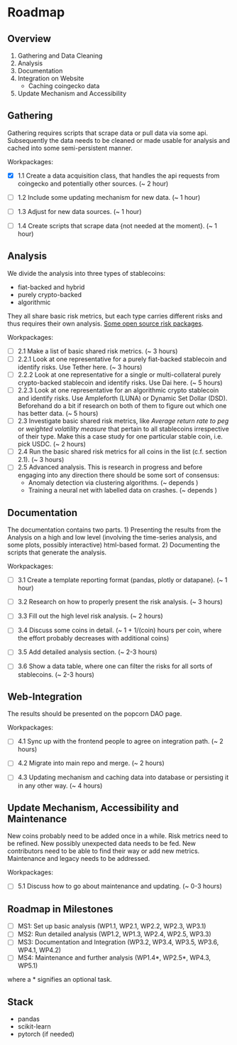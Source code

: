 # Roadmap

## Overview

1. Gathering and Data Cleaning
2. Analysis
3. Documentation
4. Integration on Website
   - Caching coingecko data
5. Update Mechanism and Accessibility


## Gathering

Gathering requires scripts that scrape data or pull data via some api. Subsequently the data needs to be cleaned or made usable for analysis and cached into some semi-persistent manner. 

Workpackages:
- [x] 1.1 Create a data acquisition class, that handles the api requests from coingecko and potentially other sources. (~ 2 hour)
- [ ] 1.2 Include some updating mechanism for new data. (~ 1 hour)
- [ ] 1.3 Adjust for new data sources.  (~ 1 hour)
- [ ] 1.4 Create scripts that scrape data {not needed at the moment}. (~ 1 hour)


## Analysis

We divide the analysis into three types of stablecoins:
- fiat-backed and hybrid
- purely crypto-backed
- algorithmic

They all share basic risk metrics, but each type carries different risks and thus requires their own analysis. [Some open source risk packages](https://www.tradingview.com/scripts/risk/).

Workpackages:
- [ ] 2.1 Make a list of basic shared risk metrics. (~ 3 hours)
- [ ] 2.2.1 Look at one representative for a purely fiat-backed stablecoin and identify risks. Use Tether here. (~ 3 hours)
- [ ] 2.2.2 Look at one representative for a single or multi-collateral purely crypto-backed stablecoin and identify risks. Use Dai here. (~ 5 hours)
- [ ] 2.2.3 Look at one representative for an algorithmic crypto stablecoin and identify risks. Use Ampleforth (LUNA) or Dynamic Set Dollar (DSD). Beforehand do a bit if research on both of them to figure out which one has better data. (~ 5 hours)
- [ ] 2.3 Investigate basic shared risk metrics, like *Average return rate to peg* or *weighted volatility measure* that pertain to all stablecoins irrespective of their type. Make this a case study for one particular stable coin, i.e. pick USDC. (~ 2 hours)
- [ ] 2.4 Run the basic shared risk metrics for all coins in the list (c.f. section 2.1). (~ 3 hours)
- [ ] 2.5 Advanced analysis. This is research in progress and before engaging into any direction there should be some sort of consensus:
   - Anomaly detection via clustering algorithms. (~ depends )
   - Training a neural net with labelled data on crashes. (~ depends )


## Documentation

The documentation contains two parts. 1) Presenting the results from the Analysis on a high and low level (involving the time-series analysis, and some plots, possibly interactive) html-based format. 2) Documenting the scripts that generate the analysis.

Workpackages:
- [ ] 3.1 Create a template reporting format (pandas, plotly or datapane). (~ 1 hour)
- [ ] 3.2 Research on how to properly present the risk analysis. (~ 3 hours)
- [ ] 3.3 Fill out the high level risk analysis. (~ 2 hours)
- [ ] 3.4 Discuss some coins in detail. (~ 1 + 1/(coin) hours per coin, where the effort probably decreases with additional coins)
- [ ] 3.5 Add detailed analysis section. (~ 2-3 hours)
- [ ] 3.6 Show a data table, where one can filter the risks for all sorts of stablecoins. (~ 2-3 hours)


## Web-Integration

The results should be presented on the popcorn DAO page.

Workpackages:
- [ ] 4.1 Sync up with the frontend people to agree on integration path. (~ 2 hours)
- [ ] 4.2 Migrate into main repo and merge. (~ 2 hours)
- [ ] 4.3 Updating mechanism and caching data into database or persisting it in any other way. (~ 4 hours)
 


## Update Mechanism, Accessibility and Maintenance 

New coins probably need to be added once in a while. Risk metrics need to be refined. New possibly unexpected data needs to be fed. New contributors need to be able to find their way or add new metrics. Maintenance and legacy needs to be addressed.

Workpackages:
- [ ] 5.1 Discuss how to go about maintenance and updating. (~ 0-3 hours)



## Roadmap in Milestones

- [ ] MS1: Set up basic analysis (WP1.1, WP2.1, WP2.2, WP2.3, WP3.1)
- [ ] MS2: Run detailed analysis (WP1.2, WP1.3, WP2.4, WP2.5, WP3.3)
- [ ] MS3: Documentation and Integration (WP3.2, WP3.4, WP3.5, WP3.6, WP4.1, WP4.2)
- [ ] MS4: Maintenance and further analysis (WP1.4*, WP2.5*, WP4.3, WP5.1)

where a * signifies an optional task. 



## Stack

- pandas
- scikit-learn
- pytorch (if needed) 




